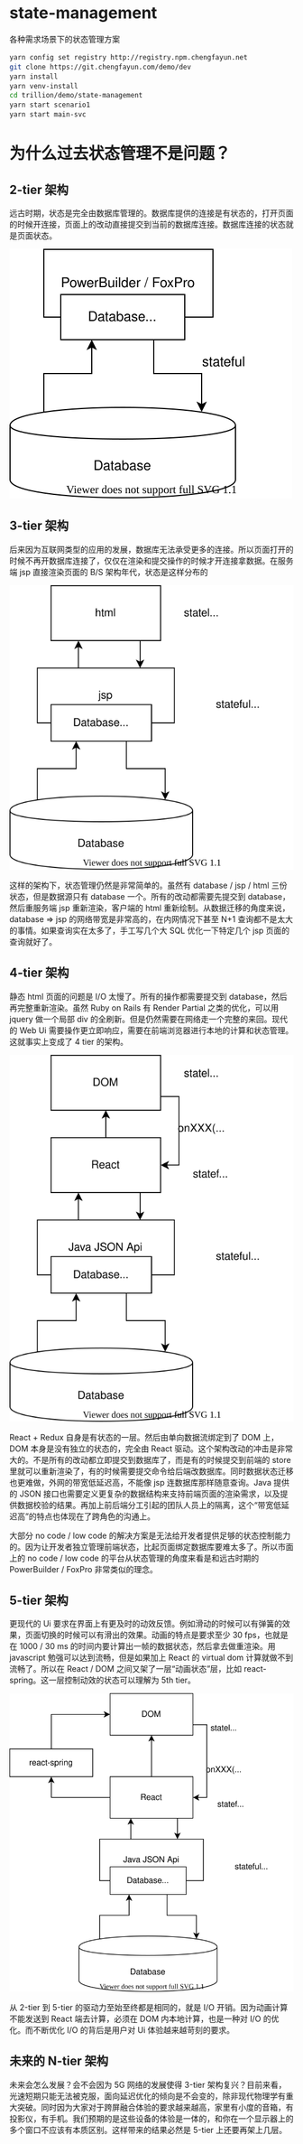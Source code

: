 # state-management

各种需求场景下的状态管理方案

```sh
yarn config set registry http://registry.npm.chengfayun.net
git clone https://git.chengfayun.com/demo/dev
yarn install
yarn venv-install
cd trillion/demo/state-management
yarn start scenario1
yarn start main-svc
```

# 为什么过去状态管理不是问题？

## 2-tier 架构

远古时期，状态是完全由数据库管理的。数据库提供的连接是有状态的，打开页面的时候开连接，页面上的改动直接提交到当前的数据库连接。数据库连接的状态就是页面状态。

![state](./README/2-tier.drawio.svg)

## 3-tier 架构

后来因为互联网类型的应用的发展，数据库无法承受更多的连接。所以页面打开的时候不再开数据库连接了，仅仅在渲染和提交操作的时候才开连接拿数据。在服务端 jsp 直接渲染页面的 B/S 架构年代，状态是这样分布的

![state](./README/3-tier.drawio.svg)

这样的架构下，状态管理仍然是非常简单的。虽然有 database / jsp / html 三份状态，但是数据源只有 database 一个。所有的改动都需要先提交到 database，然后重服务端 jsp 重新渲染，客户端的 html 重新绘制。从数据迁移的角度来说，database => jsp 的网络带宽是非常高的，在内网情况下甚至 N+1 查询都不是太大的事情。如果查询实在太多了，手工写几个大 SQL 优化一下特定几个 jsp 页面的查询就好了。

## 4-tier 架构

静态 html 页面的问题是 I/O 太慢了。所有的操作都需要提交到 database，然后再完整重新渲染。虽然 Ruby on Rails 有 Render Partial 之类的优化，可以用 jquery 做一个局部 div 的全刷新。但是仍然需要在网络走一个完整的来回。现代的 Web Ui 需要操作更立即响应，需要在前端浏览器进行本地的计算和状态管理。这就事实上变成了 4 tier 的架构。

![state](./README/4-tier.drawio.svg)

React + Redux 自身是有状态的一层。然后由单向数据流绑定到了 DOM 上，DOM 本身是没有独立的状态的，完全由 React 驱动。这个架构改动的冲击是非常大的。不是所有的改动都立即提交到数据库了，而是有的时候提交到前端的 store 里就可以重新渲染了，有的时候需要提交命令给后端改数据库。同时数据状态迁移也更难做，外网的带宽低延迟高，不能像 jsp 连数据库那样随意查询。Java 提供的 JSON 接口也需要定义更复杂的数据结构来支持前端页面的渲染需求，以及提供数据校验的结果。再加上前后端分工引起的团队人员上的隔离，这个“带宽低延迟高”的特点也体现在了跨角色的沟通上。

大部分 no code / low code 的解决方案是无法给开发者提供足够的状态控制能力的。因为让开发者独立管理前端状态，比起页面绑定数据库要难太多了。所以市面上的 no code / low code 的平台从状态管理的角度来看是和远古时期的 PowerBuilder / FoxPro 非常类似的理念。

## 5-tier 架构

更现代的 Ui 要求在界面上有更及时的动效反馈。例如滑动的时候可以有弹簧的效果，页面切换的时候可以有滑出的效果。动画的特点是要求至少 30 fps，也就是在 1000 / 30 ms 的时间内要计算出一帧的数据状态，然后拿去做重渲染。用 javascript 勉强可以达到流畅，但是如果加上 React 的 virtual dom 计算就做不到流畅了。所以在 React / DOM 之间又架了一层“动画状态”层，比如 react-spring。这一层控制动效的状态可以理解为 5th tier。

![state](./README/5-tier.drawio.svg)

从 2-tier 到 5-tier 的驱动力至始至终都是相同的，就是 I/O 开销。因为动画计算不能发送到 React 端去计算，必须在 DOM 内本地计算，也是一种对 I/O 的优化。而不断优化 I/O 的背后是用户对 Ui 体验越来越苛刻的要求。

## 未来的 N-tier 架构

未来会怎么发展？会不会因为 5G 网络的发展使得 3-tier 架构复兴？目前来看，光速短期只能无法被克服，面向延迟优化的倾向是不会变的，除非现代物理学有重大突破。同时因为大家对于跨屏融合体验的要求越来越高，家里有小度的音箱，有投影仪，有手机。我们预期的是这些设备的体验是一体的，和你在一个显示器上的多个窗口不应该有本质区别。这样带来的结果必然是 5-tier 上还要再架上几层。
